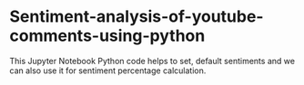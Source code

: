 # Sentiment-analysis-of-youtube-comments-using-python
This Jupyter Notebook Python code helps to set, default sentiments and we can also use it for sentiment percentage calculation.
